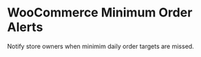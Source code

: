 # WooCommerce Minimum Order Alerts
Notify store owners when minimim daily order targets are missed.
